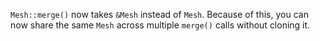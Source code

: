 `Mesh::merge()` now takes `&Mesh` instead of `Mesh`. Because of this, you can now share the same `Mesh` across multiple `merge()` calls without cloning it.
